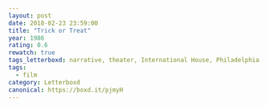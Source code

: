 ```yaml
---
layout: post 
date: 2018-02-23 23:59:00
title: "Trick or Treat"
year: 1986
rating: 0.6
rewatch: true
tags_letterboxd: narrative, theater, International House, Philadelphia, Exhumed Films, Leah
tags:
  - film
category: Letterboxd
canonical: https://boxd.it/pjmyH
---
```

